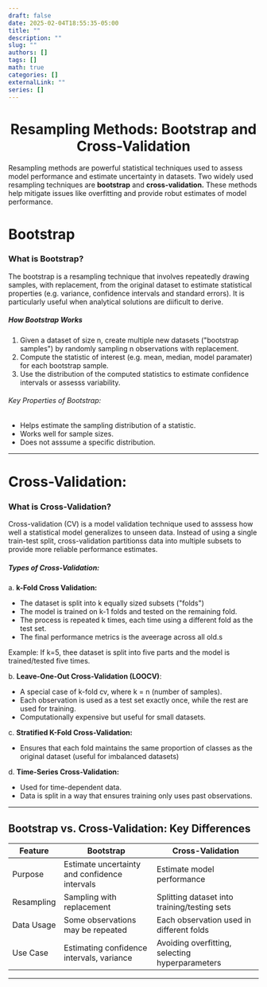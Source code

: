 ```yaml
---
draft: false
date: 2025-02-04T18:55:35-05:00
title: ""
description: ""
slug: ""
authors: []
tags: []
math: true
categories: []
externalLink: ""
series: []
---
```


<h1 align="center"> Resampling Methods: Bootstrap and Cross-Validation </h1>

Resampling methods are powerful statistical techniques used to assess model performance and estimate
uncertainty in datasets. Two widely used resampling techniques are **bootstrap** and **cross-validation.**
These methods help mitigate issues like overfitting and provide robut estimates of model performance.


# Bootstrap
### What is Bootstrap?

The bootstrap is a resampling technique that involves repeatedly drawing samples, with replacement, from
the original dataset to estimate statistical properties (e.g. variance, confidence intervals and standard
errors). It is particularly useful when analytical solutions are diificult to derive.

##### How Bootstrap Works
1. Given a dataset of size n, create multiple new datasets ("bootstrap samples") by randomly sampling n observations
with replacement.
2. Compute the statistic of interest (e.g. mean, median, model paramater) for each bootstrap sample.
3. Use the distribution of the computed statistics to estimate confidence intervals or assesss variability.

###### Key Properties of Bootstrap:
- Helps estimate the sampling distribution of a statistic.
- Works well for sample sizes.
- Does not asssume a specific distribution.

---

# Cross-Validation:

### What is Cross-Validation?

Cross-validation (CV) is a model validation technique used to asssess how well a statistical model
generalizes to unseen data. Instead of using a single train-test split, cross-validation partitionss
data into multiple subsets to provide more reliable performance estimates.

##### Types of Cross-Validation:

a. **k-Fold Cross Validation:**
- The dataset is split into k equally sized subsets ("folds")
- The model is trained on k-1 folds and tested on the remaining fold.
- The process is repeated k times, each time using a different fold as the test set.
- The final performance metrics is the aveerage across all old.s

Example: If k=5, thee dataset is split into five parts and the model is trained/tested five times.

b. **Leave-One-Out Cross-Validation (LOOCV)**:
- A special case of k-fold cv, where k = n (number of samples).
- Each observation is used as a test set exactly once, while the rest are used for training.
- Computationally expensive but useful for small datasets.


c. **Stratified K-Fold Cross-Validation:** 
- Ensures that each fold maintains the same proportion of classes as the original dataset (useful 
for imbalanced datasets)

d. **Time-Series Cross-Validation:**
- Used for time-dependent data.
- Data is split in a way that ensures training only uses past observations.





---

## **Bootstrap vs. Cross-Validation: Key Differences**
| Feature         | Bootstrap | Cross-Validation |
|---------------|------------|-----------------|
| Purpose       | Estimate uncertainty and confidence intervals | Estimate model performance |
| Resampling   | Sampling with replacement | Splitting dataset into training/testing sets |
| Data Usage   | Some observations may be repeated | Each observation used in different folds |
| Use Case     | Estimating confidence intervals, variance | Avoiding overfitting, selecting hyperparameters |

---
